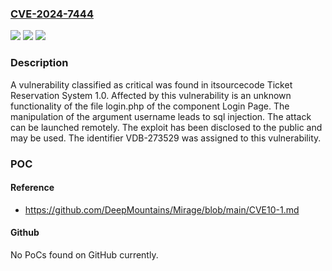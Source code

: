 ### [CVE-2024-7444](https://cve.mitre.org/cgi-bin/cvename.cgi?name=CVE-2024-7444)
![](https://img.shields.io/static/v1?label=Product&message=Ticket%20Reservation%20System&color=blue)
![](https://img.shields.io/static/v1?label=Version&message=%3D%201.0%20&color=brighgreen)
![](https://img.shields.io/static/v1?label=Vulnerability&message=CWE-89%20SQL%20Injection&color=brighgreen)

### Description

A vulnerability classified as critical was found in itsourcecode Ticket Reservation System 1.0. Affected by this vulnerability is an unknown functionality of the file login.php of the component Login Page. The manipulation of the argument username leads to sql injection. The attack can be launched remotely. The exploit has been disclosed to the public and may be used. The identifier VDB-273529 was assigned to this vulnerability.

### POC

#### Reference
- https://github.com/DeepMountains/Mirage/blob/main/CVE10-1.md

#### Github
No PoCs found on GitHub currently.

